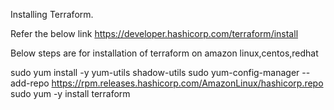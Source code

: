Installing Terraform.

Refer the below link
https://developer.hashicorp.com/terraform/install

Below steps are for installation of terraform on amazon linux,centos,redhat 

sudo yum install -y yum-utils shadow-utils
sudo yum-config-manager --add-repo https://rpm.releases.hashicorp.com/AmazonLinux/hashicorp.repo
sudo yum -y install terraform
